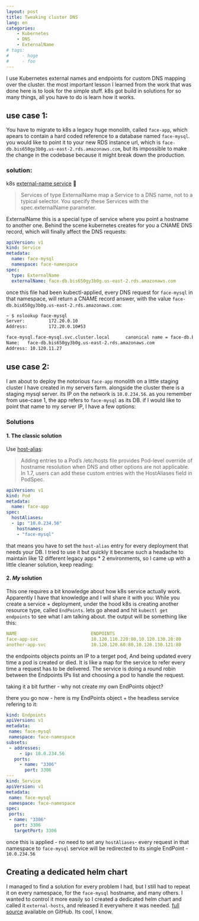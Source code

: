 ```yaml
---
layout: post
title: Tweaking cluster DNS
lang: en
categories:
    - Kubernetes
    - DNS
    - ExternalName
# tags:
#     - hoge
#     - foo
---
```


I use Kubernetes external names and endpoints for custom DNS mapping over the cluster. the most important lesson I learned from the work that was done here is to look for the simple stuff. k8s got build in solutions for so many things, all you have to do is learn how it works.

## use case 1:

You have to migrate to k8s a legacy huge monolith, called `face-app`, which apears to contain a hard coded reference to a database named `face-mysql`. you would like to point it to your new RDS instance url, which is `face-db.bis650gy3b0g.us-east-2.rds.amazonaws.com`, but its impossible to make the change in the codebase because it might break down the production.

### solution: 

k8s [external-name service](https://kubernetes.io/docs/concepts/services-networking/service/#externalname) :tada:

>Services of type ExternalName map a Service to a DNS name, not to a typical selector. You specify these Services with the spec.externalName parameter.

ExternalName this is a special type of service where you point a hostname to another one.
Behind the scene kubernetes creates for you a CNAME DNS record, which will finally affect the DNS requests:

```yaml
apiVersion: v1
kind: Service
metadata:
  name: face-mysql
  namespace: face-namespace
spec:
  type: ExternalName
  externalName: face-db.bis650gy3b0g.us-east-2.rds.amazonaws.com
```	
  
once this file had been kubectl-applied, every DNS request for `face-mysql` in that namespace, will return a CNAME record answer, with the value `face-db.bis650gy3b0g.us-east-2.rds.amazonaws.com`:


```bash
~ $ nslookup face-mysql
Server:         172.20.0.10 
Address:        172.20.0.10#53

face-mysql.face-mysql.svc.cluster.local      canonical name = face-db.bis650gy3b0g.us-east-2.rds.amazonaws.com.
Name:   face-db.bis650gy3b0g.us-east-2.rds.amazonaws.com
Address: 10.120.11.27
```

## use case 2: 
I am about to deploy the notorious `face-app` monolith on a little staging cluster I have created in my servers farm. alongside the cluster there is a staging mysql server. its IP on the network is `10.0.234.56`.
as you remember from use-case 1, the app refers to `face-mysql` as its DB. if I would like to point that name to my server IP, I have a few options:

### Solutions

#### 1. The classic solution
Use [host-alias](https://kubernetes.io/docs/concepts/services-networking/add-entries-to-pod-etc-hosts-with-host-aliases/#adding-additional-entries-with-hostaliases):

>Adding entries to a Pod’s /etc/hosts file provides Pod-level override of hostname resolution when DNS and other options are not applicable. In 1.7, users can add these custom entries with the HostAliases field in PodSpec.

```yaml
apiVersion: v1
kind: Pod
metadata:
  name: face-app
spec:
  hostAliases:
  - ip: "10.0.234.56"
    hostnames:
    - "face-mysql"
```

that means you have to set the `host-alias` entry for every deployment that needs your DB. I tried to use it but quickly it became such a headache to maintain like 12 different legacy apps * 2 environments, so I came up with a little cleaner solution, keep reading:

#### 2. *My* solution

This one requires a bit knowledge about how k8s service actually work. Apparently I have that knowledge and I will share it with you:
While you create a service + deployment, under the hood k8s is creating another resource type, called `EndPoints`. lets go ahead and hit `kubectl get endpoints` to see what I am talking about. the output will be something like this:

```yaml
NAME							ENDPOINTS                                AGE
face-app-svc					10.120.110.220:80,10.120.130.28:80       2d8h
another-app-svc					10.120.120.60:80,10.120.130.121:80       2d8h
```

the endpoints objects points an IP to a terget pod, And being updated every time a pod is created or died. It is like a map for the service to refer every time a request has to be delivered. The service is doing a round robin between the Endpoints IPs list and choosing a pod to handle the request.

taking it a bit further - why not create my own EndPoints object?

there you go now - here is my EndPoints object + the headless service refering to it:

```yaml
kind: Endpoints
apiVersion: v1
metadata:
 name: face-mysql
 namespace: face-namespace
subsets:
 - addresses:
     - ip: 10.0.234.56
   ports:
     - name: "3306"
       port: 3306
---
kind: Service
apiVersion: v1
metadata:
 name: face-mysql
 namespace: face-namespace
spec:
 ports:
 - name: "3306"
   port: 3306
   targetPort: 3306
```
once this is applied - no need to set any `hostAliases`- every request in that namespace to `face-mysql` service will be redirected to its single EndPoint - `10.0.234.56`

## Creating a dedicated helm chart
I managed to find a solution for every problem I had, but I still had to repeat it on every namespace, for the `face-mysql` hostname, and many others.
I wanted to control it more easily so I created a dedicated helm chart and called it `external-hosts`, and released it everywhere it was needed. 
[full source](https://gist.github.com/Efrat19/9a428d3730f859e2bf43c7b98587737a) available on GitHub. 
Its cool, I know.



